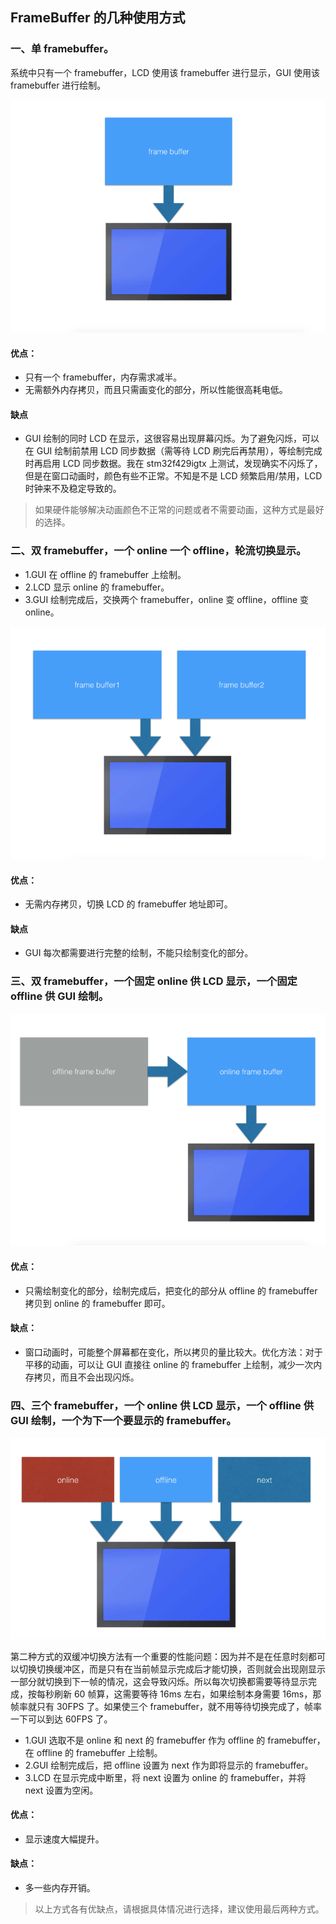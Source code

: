 ## FrameBuffer 的几种使用方式

### 一、单 framebuffer。

系统中只有一个 framebuffer，LCD 使用该 framebuffer 进行显示，GUI 使用该 framebuffer 进行绘制。

![1](images/fb1.png)

#### 优点：
* 只有一个 framebuffer，内存需求减半。
* 无需额外内存拷贝，而且只需画变化的部分，所以性能很高耗电低。

#### 缺点

* GUI 绘制的同时 LCD 在显示，这很容易出现屏幕闪烁。为了避免闪烁，可以在 GUI 绘制前禁用 LCD 同步数据（需等待 LCD 刷完后再禁用），等绘制完成时再启用 LCD 同步数据。我在 stm32f429igtx 上测试，发现确实不闪烁了，但是在窗口动画时，颜色有些不正常。不知是不是 LCD 频繁启用/禁用，LCD 时钟来不及稳定导致的。

> 如果硬件能够解决动画颜色不正常的问题或者不需要动画，这种方式是最好的选择。

### 二、双 framebuffer，一个 online 一个 offline，轮流切换显示。

* 1.GUI 在 offline 的 framebuffer 上绘制。
* 2.LCD 显示 online 的 framebuffer。
* 3.GUI 绘制完成后，交换两个 framebuffer，online 变 offline，offline 变 online。

![2](images/fb2.png)

#### 优点：

* 无需内存拷贝，切换 LCD 的 framebuffer 地址即可。

#### 缺点

* GUI 每次都需要进行完整的绘制，不能只绘制变化的部分。

### 三、双 framebuffer，一个固定 online 供 LCD 显示，一个固定 offline 供 GUI 绘制。

![3](images/fb3.png)

#### 优点：

* 只需绘制变化的部分，绘制完成后，把变化的部分从 offline 的 framebuffer 拷贝到 online 的 framebuffer 即可。

#### 缺点：

* 窗口动画时，可能整个屏幕都在变化，所以拷贝的量比较大。优化方法：对于平移的动画，可以让 GUI 直接往 online 的 framebuffer 上绘制，减少一次内存拷贝，而且不会出现闪烁。

### 四、三个 framebuffer，一个 online 供 LCD 显示，一个 offline 供 GUI 绘制，一个为下一个要显示的 framebuffer。

![4](images/fb4.png)

第二种方式的双缓冲切换方法有一个重要的性能问题：因为并不是在任意时刻都可以切换切换缓冲区，而是只有在当前帧显示完成后才能切换，否则就会出现刚显示一部分就切换到下一帧的情况，这会导致闪烁。所以每次切换都需要等待显示完成，按每秒刷新 60 帧算，这需要等待 16ms 左右，如果绘制本身需要 16ms，那帧率就只有 30FPS 了。如果使三个 framebuffer，就不用等待切换完成了，帧率一下可以到达 60FPS 了。

* 1.GUI 选取不是 online 和 next 的 framebuffer 作为 offline 的 framebuffer，在 offline 的 framebuffer 上绘制。
* 2.GUI 绘制完成后，把 offline 设置为 next 作为即将显示的 framebuffer。
* 3.LCD 在显示完成中断里，将 next 设置为 online 的 framebuffer，并将 next 设置为空闲。

#### 优点：

* 显示速度大幅提升。

#### 缺点：

* 多一些内存开销。

> 以上方式各有优缺点，请根据具体情况进行选择，建议使用最后两种方式。
